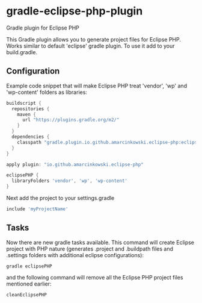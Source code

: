 # gradle-eclipse-php-plugin
Gradle plugin for Eclipse PHP

This Gradle plugin allows you to generate project files for Eclipse PHP. Works similar to default 'eclipse' gradle plugin.
To use it add to your build.gradle.

## Configuration
Example code snippet that will make Eclipse PHP treat 'vendor', 'wp' and 'wp-content' folders as libraries:

```gradle
buildscript {
  repositories {
    maven {
      url "https://plugins.gradle.org/m2/"
    }
  }
  dependencies {
    classpath "gradle.plugin.io.github.amarcinkowski.eclipse-php:eclipse-php:1.2.9"
  }
}

apply plugin: "io.github.amarcinkowski.eclipse-php"

eclipsePHP {
  libraryFolders 'vendor', 'wp', 'wp-content'
}
```
Next add the project to your settings.gradle
```gradle
include 'myProjectName'
```

## Tasks
Now there are new gradle tasks available.
This command will create Eclipse project with PHP nature (generates .project and .buildpath files and .settings folders with additional eclipse configurations):
```
gradle eclipsePHP
```
and the following command will remove all the Eclipse PHP project files mentioned earlier:
```
cleanEclipsePHP
```
